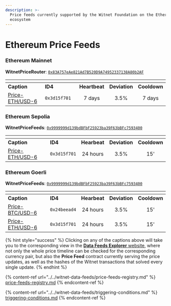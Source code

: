```yaml
---
description: >-
  Price feeds currently supported by the Witnet Foundation on the Ethereum
  ecosystem
---
```


# Ethereum Price Feeds

### Ethereum Mainnet

**WitnetPriceRouter**: [`0x83A757eAe821Ad7B520D9A74952337138A80b2AF`](https://etherscan.io/address/0x83a757eae821ad7b520d9a74952337138a80b2af#readContract)

<table data-header-hidden><thead><tr><th width="185"></th><th width="138"></th><th align="center"></th><th align="center"></th><th align="center"></th></tr></thead><tbody><tr><td><strong>Caption</strong></td><td><strong>ID4</strong></td><td align="center"><strong>Heartbeat</strong></td><td align="center"><strong>Deviation</strong></td><td align="center"><strong>Cooldown</strong></td></tr><tr><td><a href="https://feeds.witnet.io/feeds/ethereum-mainnet_eth-usd_6">Price-ETH/USD-6</a></td><td><code>0x3d15f701</code></td><td align="center">7 days</td><td align="center">3.5%</td><td align="center">7 days</td></tr></tbody></table>

### Ethereum Sepolia

**WitnetPriceFeeds**: [`0x9999999d139bdBFbF25923ba39F63bBFc7593400`](https://sepolia.etherscan.io/address/0x9999999d139bdBFbF25923ba39F63bBFc7593400)

<table data-header-hidden><thead><tr><th width="183"></th><th></th><th align="center"></th><th align="center"></th><th align="center"></th></tr></thead><tbody><tr><td><strong>Caption</strong></td><td><strong>ID4</strong></td><td align="center"><strong>Hearbeat</strong></td><td align="center"><strong>Deviation</strong></td><td align="center"><strong>Cooldown</strong></td></tr><tr><td><a href="https://feeds.witnet.io/feeds/ethereum-sepolia_eth-usd_6">Price-ETH/USD-6</a></td><td><code>0x3d15f701</code></td><td align="center">24 hours</td><td align="center">3.5%</td><td align="center">15'</td></tr></tbody></table>

### Ethereum Goerli

**WitnetPriceFeeds**: [`0x9999999d139bdBFbF25923ba39F63bBFc7593400`](https://goerli.etherscan.io/address/0x9999999d139bdBFbF25923ba39F63bBFc7593400)

<table data-header-hidden><thead><tr><th width="184"></th><th></th><th align="center"></th><th align="center"></th><th align="center"></th></tr></thead><tbody><tr><td><strong>Caption</strong></td><td><strong>ID4</strong></td><td align="center"><strong>Hearbeat</strong></td><td align="center"><strong>Deviation</strong></td><td align="center"><strong>Cooldown</strong></td></tr><tr><td><a href="https://feeds.witnet.io/feeds/ethereum-goerli_btc-usd_6">Price-BTC/USD-6</a></td><td><code>0x24beead4</code></td><td align="center">24 hours</td><td align="center">3.5%</td><td align="center">15'</td></tr><tr><td><a href="https://feeds.witnet.io/feeds/ethereum-goerli_eth-usd_6">Price-ETH/USD-6</a></td><td><code>0x3d15f701</code></td><td align="center">24 hours</td><td align="center">3.5%</td><td align="center">15'</td></tr></tbody></table>

{% hint style="success" %}
Clicking on any of the captions above will take you to the corresponding view in the [**Data Feeds Explorer** website](https://feeds.witnet.io), where not only the whole price timeline can be checked for the corresponding currency pair, but also the **Price Feed** contract currently serving the price updates, as well as the hashes of the Witnet transactions that solved every single update.
{% endhint %}

{% content-ref url="../../witnet-data-feeds/price-feeds-registry.md" %}
[price-feeds-registry.md](../../witnet-data-feeds/price-feeds-registry.md)
{% endcontent-ref %}

{% content-ref url="../../witnet-data-feeds/triggering-conditions.md" %}
[triggering-conditions.md](../../witnet-data-feeds/triggering-conditions.md)
{% endcontent-ref %}
